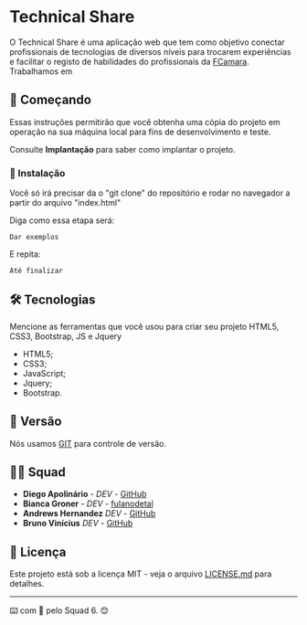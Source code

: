 # Technical Share

O Technical Share é uma aplicação web que tem como objetivo conectar profissionais de tecnologias de diversos níveis para trocarem experiências e facilitar 
o registo de habilidades do profissionais da [FCamara](https://digital.fcamara.com.br/programadeformacao). Trabalhamos em  

## 🚀 Começando

Essas instruções permitirão que você obtenha uma cópia do projeto em operação na sua máquina local para fins de desenvolvimento e teste.

Consulte **Implantação** para saber como implantar o projeto.

### 🔧 Instalação

Você só irá precisar da o "git clone" do repositório e rodar no navegador a partir do arquivo "index.html"

Diga como essa etapa será:

```
Dar exemplos
```

E repita:

```
Até finalizar
```

## 🛠️ Tecnologias

Mencione as ferramentas que você usou para criar seu projeto
HTML5, CSS3, Bootstrap, JS e Jquery
* HTML5;
* CSS3;
* JavaScript;
* Jquery;
* Bootstrap.

## 📌 Versão

Nós usamos [GIT](https://git-scm.com/) para controle de versão. 

## 👨‍💻 Squad

* **Diego Apolinário** - *DEV* - [GitHub](https://github.com/dieegoapolinario)
* **Bianca Groner** - *DEV* - [fulanodetal](https://github.com/biancagroner)
* **Andrews Hernandez** *DEV* - [GitHub](https://github.com/AndrewsHernandez)
* **Bruno Vinícius** *DEV* - [GitHub](https://github.com/captainritchiejohnson01101)

## 📄 Licença

Este projeto está sob a licença MIT - veja o arquivo [LICENSE.md](https://github.com/usuario/projeto/licenca) para detalhes.

---
⌨️ com 🧡 pelo Squad 6. 😊
